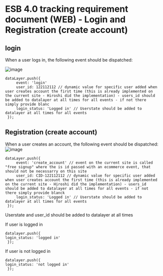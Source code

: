# ESB 4.0 tracking requirement document (WEB) - Login and Registration (create account) 
## login 
When a user logs in, the following event should be dispatched:

![image](https://github.com/RasmusEge/ESB-3.0/assets/122262884/74e4a114-5c9c-4926-989d-5b5486c933c6)

````
dataLayer.push({
     event: 'login'
     user_id: 122112112 // dynamic value for specific user added when user creates account the first time (this is already implemented on the current site - Hiroshi did the implementation) - users_id should be added to datalayer at all times for all events - if not there simply provide blanc 
     login_status: 'Logged in' // Userstate should be added to datalayer at all times for all events 
 }); 
````
## Registration (create account)
When a user creates an account, the following event should be dispatched:
![image](https://github.com/RasmusEge/ESB-3.0/assets/122262884/6ede9457-d486-4907-a2de-d72335eb99a6)

````
dataLayer.push({
     event: 'create_account' // event on the current site is called "free signup" where the is id passed with an ecommerce event, that should not be necessarry on this site  
     user_id: CID-122112112 // dynamic value for specific user added when user creates account the first time (this is already implemented on the current site - Hiroshi did the implementation) - users_id should be added to datalayer at all times for all events - if not there simply provide blanck 
     login_status: 'Logged in' // Userstate should be added to datalayer at all times for all events 
 }); 
````

Userstate and user_id should be added to datalayer at all times 

If user is logged in 

````
datalayer.push({
login_status: 'logged in'  
 }); 
````

If user is not logged in 

````
datalayer.push({
login_status: 'not logged in'  
 }); 
````


